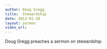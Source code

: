 ```yaml
--- 
author: Doug Gregg 
title:  Stewardship
date: 2013-01-20 
layout: sermon 
video_url:
---
```


Doug Gregg preaches a sermon on stewardship.
